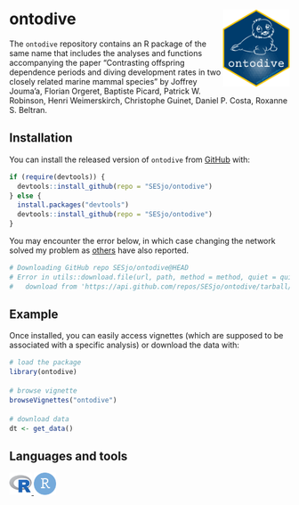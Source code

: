 
<!-- README.md is generated from README.Rmd. Please edit that file -->
<!-- badges: start -->
<!-- badges: end -->

# ontodive <img src="man/figures/logo.png" align="right" width="120"/>

The `ontodive` repository contains an R package of the same name that
includes the analyses and functions accompanying the paper “Contrasting
offspring dependence periods and diving development rates in two closely
related marine mammal species” by Joffrey Jouma’a, Florian Orgeret,
Baptiste Picard, Patrick W. Robinson, Henri Weimerskirch, Christophe
Guinet, Daniel P. Costa, Roxanne S. Beltran.

## Installation

You can install the released version of `ontodive` from
[GitHub](https://github.com/) with:

``` r
if (require(devtools)) {
  devtools::install_github(repo = "SESjo/ontodive")
} else {
  install.packages("devtools")
  devtools::install_github(repo = "SESjo/ontodive")
}
```

You may encounter the error below, in which case changing the network
solved my problem as
[others](https://community.rstudio.com/t/problem-installing-packages-from-github/158679)
have also reported.

``` r
# Downloading GitHub repo SESjo/ontodive@HEAD
# Error in utils::download.file(url, path, method = method, quiet = quiet,  :
#   download from 'https://api.github.com/repos/SESjo/ontodive/tarball/HEAD' failed
```

## Example

Once installed, you can easily access vignettes (which are supposed to
be associated with a specific analysis) or download the data with:

``` r
# load the package
library(ontodive)

# browse vignette
browseVignettes("ontodive")

# download data
dt <- get_data()
```

## Languages and tools

<p align="left">

<a href="https://cran.r-project.org/" target="_blank" rel="noreferrer" class="external-link">
<img src="https://raw.githubusercontent.com/devicons/devicon/master/icons/r/r-original.svg" width="40" height="40"/></a><a href="https://posit.co/products/open-source/rstudio/" target="_blank" rel="noreferrer" class="external-link">
<img src="https://raw.githubusercontent.com/devicons/devicon/master/icons/rstudio/rstudio-original.svg" alt="docker" width="40" height="40"/></a>

</p>
